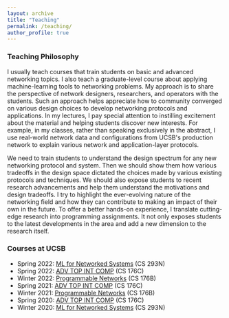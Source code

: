 ```yaml
---
layout: archive
title: "Teaching"
permalink: /teaching/
author_profile: true
---
```


### Teaching Philosophy
I usually teach courses that train students on basic and advanced networking topics. I also teach a graduate-level course about applying machine-learning tools to networking problems. My approach is to share the perspective of network designers, researchers, and operators with the students. Such an approach helps appreciate how to community converged on various design choices to develop networking protocols and applications. In my lectures, I pay special attention to instilling excitement about the material and helping students discover new interests. For example, in my classes, rather
than speaking exclusively in the abstract, I use real-world network data and configurations from UCSB's production network to explain various network and application-layer protocols.

We need to train students to understand the design spectrum for any new networking protocol and system. Then we should show them how various tradeoffs in the design space dictated the choices made by various existing protocols and techniques. We should also expose students to recent research advancements and help them understand the motivations and design tradeoffs. I try to highlight the ever-evolving nature of the networking field and how they can contribute to making an impact of their own in the future.
To offer a better hands-on experience, I translate cutting-edge research into programming assignments. It not only exposes
students to the latest developments in the area and add a new dimension to the research itself. 

### Courses at UCSB
- Spring 2022: [ML for Networked Systems](https://sites.cs.ucsb.edu/~arpitgupta/cs293n/spring22/) (CS 293N)
- Spring 2022: [ADV TOP INT COMP](https://sites.cs.ucsb.edu/~arpitgupta/cs176c/spring22/) (CS 176C)
- Winter 2022: [Programmable Networks](https://sites.cs.ucsb.edu/~arpitgupta/cs176b/winter22/) (CS 176B)
- Spring 2021: [ADV TOP INT COMP](https://sites.cs.ucsb.edu/~arpitgupta/cs176c/spring21/) (CS 176C)
- Winter 2021: [Programmable Networks](https://sites.cs.ucsb.edu/~arpitgupta/cs176b/winter21/) (CS 176B)
- Spring 2020: [ADV TOP INT COMP](#) (CS 176C)
- Winter 2020: [ML for Networked Systems](https://netai-ucsb.github.io/) (CS 293N)
